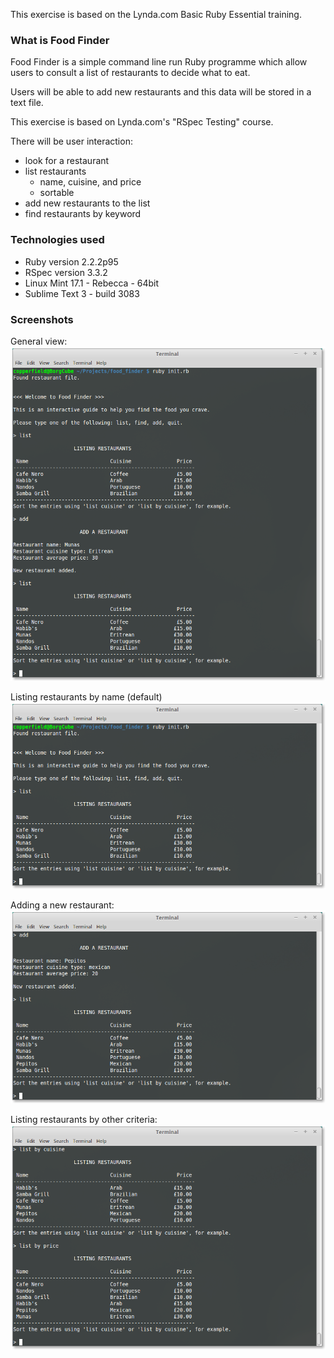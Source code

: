 This exercise is based on the Lynda.com Basic Ruby Essential training.

### What is Food Finder

Food Finder is a simple command line run Ruby programme which allow users to consult a list of restaurants to decide what to eat. 

Users will be able to add new restaurants and this data will be stored in a text file.

This exercise is based on Lynda.com's "RSpec Testing" course.

There will be user interaction: 
  * look for a restaurant
  * list restaurants
    * name, cuisine, and price
    * sortable
  * add new restaurants to the list
  * find restaurants by keyword

### Technologies used

  * Ruby version 2.2.2p95
  * RSpec version 3.3.2
  * Linux Mint 17.1 - Rebecca - 64bit
  * Sublime Text 3 - build 3083

### Screenshots

General view:
![image](https://raw.githubusercontent.com/charlesdebarros/Food-Finder/master/lib/support/food_finder_1.png)

Listing restaurants by name (default)
![image](https://raw.githubusercontent.com/charlesdebarros/Food-Finder/master/lib/support/food_finder_list.png)

Adding a new restaurant:
![image](https://raw.githubusercontent.com/charlesdebarros/Food-Finder/master/lib/support/food_finder_add.png)

Listing restaurants by other criteria:
![image](https://raw.githubusercontent.com/charlesdebarros/Food-Finder/master/lib/support/food_finder_list_by.png)
